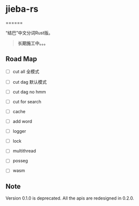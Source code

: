 # jieba-rs
======

“结巴”中文分词Rust版。

> **长期施工中。。。**

## Road Map

- [ ] cut all 全模式
- [ ] cut dag 默认模式
- [ ] cut dag no hmm
- [ ] cut for search
- [ ] cache
- [ ] add word
- [ ] logger
- [ ] lock
- [ ] multithread
- [ ] posseg
- [ ] wasm
 

## Note
Version 0.1.0 is deprecated. All the apis are redesigned in 0.2.0.